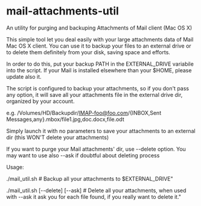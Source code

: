 mail-attachments-util
=====================

An utility for purging and backuping Attachments of Mail client (Mac OS X)

This simple tool let you deal easily with your large attachments data of Mail Mac OS X client.
You can use it to backup your files to an external drive or to delete them definitely from your disk, saving space and efforts.

In order to do this, put your backup PATH in the EXTERNAL_DRIVE variabile into the script.
If your Mail is installed elsewhere than your $HOME, please update also it.

The script is configured to backup your attachments, so if you don't pass any option, it will save all your attachments file
in the external drive dir, organized by your account.

e.g. /Volumes/HD/Backupdir/IMAP-foo@foo.com/{INBOX,Sent Messages,any}.mbox/file1.jpg,doc.docx,file.odt

Simply launch it with no parameters to save your attachments to an external dir (this WON'T delete your attachments)

If you want to purge your Mail attachments' dir, use --delete option. You may want to use also --ask if doubtful about deleting process


Usage:

./mail_util.sh                    # Backup all your attachments to $EXTERNAL_DRIVE"

./mail_util.sh [--delete] [--ask] # Delete all your attachments, when used with --ask it ask you for each file found, if you really want to delete it."

